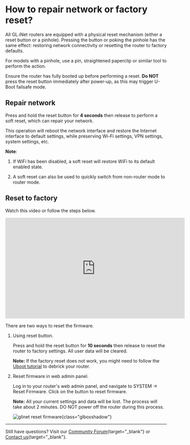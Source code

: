 # How to repair network or factory reset?

All GL.iNet routers are equipped with a physical reset mechanism (either a reset button or a pinhole). Pressing the button or poking the pinhole has the same effect: restoring network connectivity or resetting the router to factory defaults. 

For models with a pinhole, use a pin, straightened paperclip or similar tool to perform the action.  

Ensure the router has fully booted up before performing a reset. **Do NOT** press the reset button immediately after power-up, as this may trigger U-Boot failsafe mode.

## Repair network

Press and hold the reset button for **4 seconds** then release to perform a soft reset, which can repair your network.

This operation will reboot the network interface and restore the Internet interface to default settings, while preserving Wi-Fi settings, VPN settings, system settings, etc. 

**Note**: 

1. If WiFi has been disabled, a soft reset will restore WiFi to its default enabled state.

2. A soft reset can also be used to quickly switch from non-router mode to router mode.

## Reset to factory

Watch this video or follow the steps below.

<iframe width="560" height="315" src="https://www.youtube.com/embed/jguDqBWP-Fw" title="YouTube video player" frameborder="0" allow="accelerometer; autoplay; clipboard-write; encrypted-media; gyroscope; picture-in-picture" allowfullscreen></iframe>

There are two ways to reset the firmware.

1. Using reset button.

    Press and hold the reset button for **10 seconds** then release to reset the router to factory settings. All user data will be cleared.

    **Note:** If the factory reset does not work, you might need to follow the [Uboot tutorial](debrick.md) to debrick your router.

2. Reset firmware in web admin panel.

    Log in to your router's web admin panel, and navigate to SYSTEM -> Reset Firmware. Click on the button to reset firmware.

    **Note:** All your current settings and data will be lost. The process will take about 2 minutes. DO NOT power off the router during this process.

    ![glinet reset firmware](https://static.gl-inet.com/docs/router/en/4/tutorials/reset_firmware/reset_firmware_4.8.png){class="glboxshadow"}

---

Still have questions? Visit our [Community Forum](https://forum.gl-inet.com){target="_blank"} or [Contact us](https://www.gl-inet.com/contacts/){target="_blank"}.
